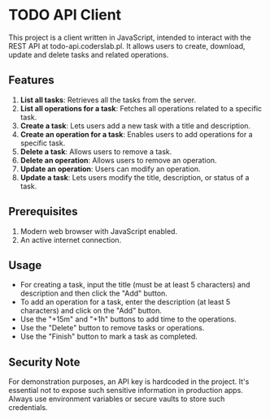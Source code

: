 # TODO API Client

This project is a client written in JavaScript, intended to interact with the REST API at todo-api.coderslab.pl. It allows users to create, download, update and delete tasks and related operations.

## Features

1. **List all tasks**: Retrieves all the tasks from the server.
2. **List all operations for a task**: Fetches all operations related to a specific task.
3. **Create a task**: Lets users add a new task with a title and description.
4. **Create an operation for a task**: Enables users to add operations for a specific task.
5. **Delete a task**: Allows users to remove a task.
6. **Delete an operation**: Allows users to remove an operation.
7. **Update an operation**: Users can modify an operation.
8. **Update a task**: Lets users modify the title, description, or status of a task.

## Prerequisites

1. Modern web browser with JavaScript enabled.
2. An active internet connection.

## Usage

- For creating a task, input the title (must be at least 5 characters) and description and then click the "Add" button.
- To add an operation for a task, enter the description (at least 5 characters) and click on the "Add" button.
- Use the "+15m" and "+1h" buttons to add time to the operations.
- Use the "Delete" button to remove tasks or operations.
- Use the "Finish" button to mark a task as completed.

## Security Note

For demonstration purposes, an API key is hardcoded in the project. It's essential not to expose such sensitive information in production apps. Always use environment variables or secure vaults to store such credentials.

